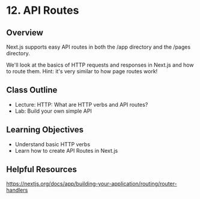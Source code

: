 # 12. API Routes

## Overview

Next.js supports easy API routes in both the /app directory and the /pages directory.

We'll look at the basics of HTTP requests and responses in Next.js and how to route them. Hint: it's very similar to how page routes work!

## Class Outline

- Lecture: HTTP: What are HTTP verbs and API routes?
- Lab: Build your own simple API

## Learning Objectives

- Understand basic HTTP verbs
- Learn how to create API Routes in Next.js

## Helpful Resources

https://nextjs.org/docs/app/building-your-application/routing/router-handlers
